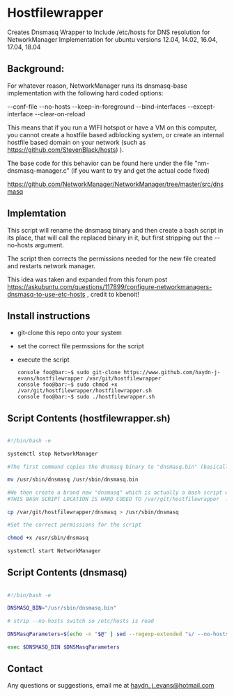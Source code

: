 

# Hostfilewrapper

Creates Dnsmasq Wrapper to Include /etc/hosts for DNS resolution for NetworkManager Implementation for ubuntu versions 12.04, 14.02, 16.04, 17.04,  18.04


## Background:

For whatever reason, NetworkManager runs its dnsmasq-base implementation with the following hard coded options:

--conf-file
--no-hosts
--keep-in-foreground
--bind-interfaces
--except-interface
--clear-on-reload

This means that if you run a WIFI hotspot or have a VM on this computer, you cannot create a hostfile based adblocking system, or create an internal hostfile based domain on your network (such as https://github.com/StevenBlack/hosts) ).

The base code for this behavior can be found here under the file "nm-dnsmasq-manager.c" (if you want to try and get the actual code fixed)

https://github.com/NetworkManager/NetworkManager/tree/master/src/dnsmasq

## Implemtation

This script will rename the dnsmasq binary and then create a bash script in its place, that will call the replaced binary in it, but first stripping out the --no-hosts argument.

The script then corrects the permissions needed for the new file created and restarts network manager.

This idea was taken and expanded from this forum post https://askubuntu.com/questions/117899/configure-networkmanagers-dnsmasq-to-use-etc-hosts , credit to kbenoit!

## Install instructions

- git-clone this repo onto your system 
- set the correct file permssions for the script 
- execute the script 
	
	```console foo@bar:~$ sudo git-clone https://www.github.com/haydn-j-evans/hostfilewrapper /var/git/hostfilewrapper```  
	```console foo@bar:~$ sudo chmod +x /var/git/hostfilewrapper/hostfilewrapper.sh```  
	```console foo@bar:~$ sudo ./hostfilewrapper.sh```  

## Script Contents (hostfilewrapper.sh)

```sh  
  
#!/bin/bash -e  
  
systemctl stop NetworkManager  
  
#The first command copies the dnsmasq binary to "dnsmasq.bin" (basically the same)  
  
mv /usr/sbin/dnsmasq /usr/sbin/dnsmasq.bin  
  
#We then create a brand new "dnsmasq" which is actually a bash script we have prepared  
#THIS BASH SCRIPT LOCATION IS HARD CODED TO /var/git/hostfilewrapper  !!!!!!!!  
  
cp /var/git/hostfilewrapper/dnsmasq > /usr/sbin/dnsmasq   
   
#Set the correct permissions for the script  
  
chmod +x /usr/sbin/dnsmasq  
  
systemctl start NetworkManager  
```
## Script Contents (dnsmasq)

```sh  
  
#!/bin/bash -e  
  
DNSMASQ_BIN="/usr/sbin/dnsmasq.bin"  
  
# strip --no-hosts switch so /etc/hosts is read  
  
DNSMasqParameters=$(echo -n "$@" | sed --regexp-extended "s/ --no-hosts( |$)/ /")  
  
exec $DNSMASQ_BIN $DNSMasqParameters   
```

## Contact 

Any questions or suggestions, email me at haydn_j_evans@hotmail.com
